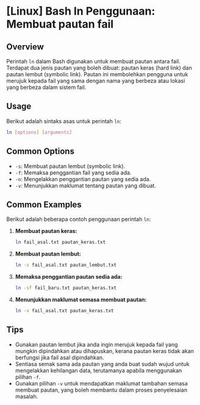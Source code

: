 # [Linux] Bash ln Penggunaan: Membuat pautan fail

## Overview
Perintah `ln` dalam Bash digunakan untuk membuat pautan antara fail. Terdapat dua jenis pautan yang boleh dibuat: pautan keras (hard link) dan pautan lembut (symbolic link). Pautan ini membolehkan pengguna untuk merujuk kepada fail yang sama dengan nama yang berbeza atau lokasi yang berbeza dalam sistem fail.

## Usage
Berikut adalah sintaks asas untuk perintah `ln`:

```bash
ln [options] [arguments]
```

## Common Options
- `-s`: Membuat pautan lembut (symbolic link).
- `-f`: Memaksa penggantian fail yang sedia ada.
- `-n`: Mengelakkan penggantian pautan yang sedia ada.
- `-v`: Menunjukkan maklumat tentang pautan yang dibuat.

## Common Examples
Berikut adalah beberapa contoh penggunaan perintah `ln`:

1. **Membuat pautan keras:**
   ```bash
   ln fail_asal.txt pautan_keras.txt
   ```

2. **Membuat pautan lembut:**
   ```bash
   ln -s fail_asal.txt pautan_lembut.txt
   ```

3. **Memaksa penggantian pautan sedia ada:**
   ```bash
   ln -sf fail_baru.txt pautan_keras.txt
   ```

4. **Menunjukkan maklumat semasa membuat pautan:**
   ```bash
   ln -v fail_asal.txt pautan_keras.txt
   ```

## Tips
- Gunakan pautan lembut jika anda ingin merujuk kepada fail yang mungkin dipindahkan atau dihapuskan, kerana pautan keras tidak akan berfungsi jika fail asal dipindahkan.
- Sentiasa semak sama ada pautan yang anda buat sudah wujud untuk mengelakkan kehilangan data, terutamanya apabila menggunakan pilihan `-f`.
- Gunakan pilihan `-v` untuk mendapatkan maklumat tambahan semasa membuat pautan, yang boleh membantu dalam proses penyelesaian masalah.